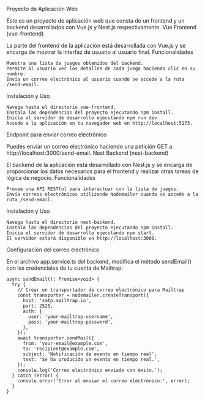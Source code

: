 Proyecto de Aplicación Web

Este es un proyecto de aplicación web que consta de un frontend y un backend desarrollados con Vue.js y Nest.js respectivamente.
Vue Frontend (vue-frontend)

La parte del frontend de la aplicación está desarrollada con Vue.js y se encarga de mostrar la interfaz de usuario al usuario final.
Funcionalidades

    Muestra una lista de juegos obtenidos del backend.
    Permite al usuario ver los detalles de cada juego haciendo clic en su nombre.
    Envía un correo electrónico al usuario cuando se accede a la ruta /send-email.

Instalación y Uso

    Navega hasta el directorio vue-frontend.
    Instala las dependencias del proyecto ejecutando npm install.
    Inicia el servidor de desarrollo ejecutando npm run dev.
    Accede a la aplicación en tu navegador web en http://localhost:5173.

Endpoint para enviar correo electrónico

Puedes enviar un correo electrónico haciendo una petición GET a http://localhost:3000/send-email.
Nest Backend (nest-backend)

El backend de la aplicación está desarrollado con Nest.js y se encarga de proporcionar los datos necesarios para el frontend y realizar otras tareas de lógica de negocio.
Funcionalidades

    Provee una API RESTful para interactuar con la lista de juegos.
    Envía correos electrónicos utilizando Nodemailer cuando se accede a la ruta /send-email.

Instalación y Uso

    Navega hasta el directorio nest-backend.
    Instala las dependencias del proyecto ejecutando npm install.
    Inicia el servidor de desarrollo ejecutando npm start.
    El servidor estará disponible en http://localhost:3000.

Configuración del correo electrónico

En el archivo app.service.ts del backend, modifica el método sendEmail() con las credenciales de tu cuenta de Mailtrap:


    async sendEmail(): Promise<void> {
      try {
        // Crear un transportador de correo electrónico para Mailtrap
        const transporter = nodemailer.createTransport({
          host: 'smtp.mailtrap.io',
          port: 2525,
          auth: {
            user: 'your-mailtrap-username',
            pass: 'your-mailtrap-password',
          },
        });
        await transporter.sendMail({
          from: 'your-email@example.com',
          to: 'recipient@example.com',
          subject: 'Notificación de evento en tiempo real',
          text: 'Se ha producido un evento en tiempo real.',
        });
        console.log('Correo electrónico enviado con éxito.');
      } catch (error) {
        console.error('Error al enviar el correo electrónico:', error);
      }
    }

